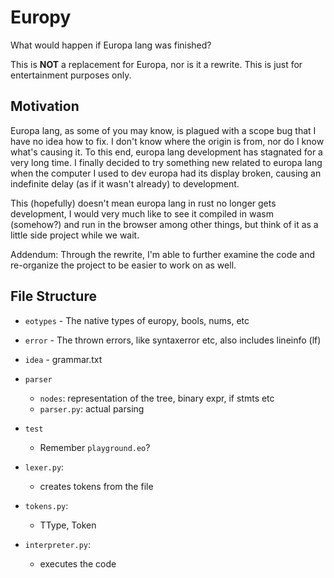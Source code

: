 # Europy
What would happen if Europa lang was finished?

This is **NOT** a replacement for Europa, nor is it a rewrite. This is just for entertainment purposes only.

## Motivation
Europa lang, as some of you may know, is plagued with a scope bug that I have no idea how to fix. I don't know where the origin is from, nor do I know what's causing it. To this end, europa lang development has stagnated for a very long time. I finally decided to try something new related to europa lang when the computer I used to dev europa had its display broken, causing an indefinite delay (as if it wasn't already) to development.

This (hopefully) doesn't mean europa lang in rust no longer gets development, I would very much like to see it compiled in wasm (somehow?) and run in the browser among other things, but think of it as a little side project while we wait.

Addendum: Through the rewrite, I'm able to further examine the code and re-organize the project to be easier to work on as well.

## File Structure
- `eotypes` - The native types of europy, bools, nums, etc
- `error` - The thrown errors, like syntaxerror etc, also includes lineinfo (lf)
- `idea` - grammar.txt
- `parser`
    - `nodes`: representation of the tree, binary expr, if stmts etc
    - `parser.py`: actual parsing

- `test`
    - Remember `playground.eo`?

- `lexer.py`:
    - creates tokens from the file

- `tokens.py`:
    - TType, Token

- `interpreter.py`:
    - executes the code